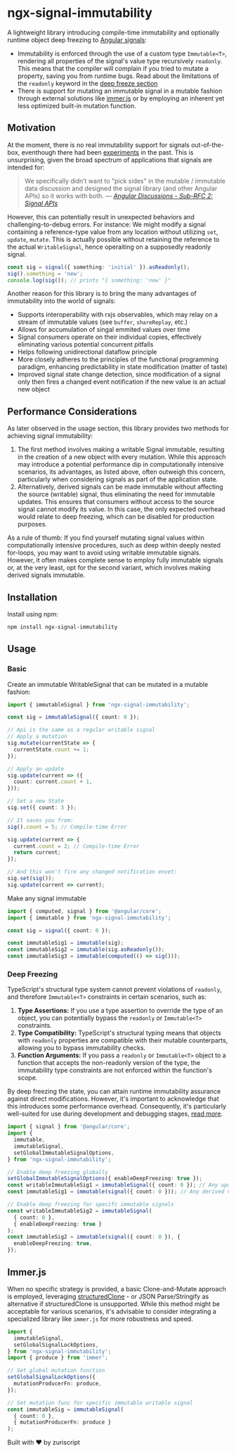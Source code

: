 # ngx-signal-immutability

A lightweight library introducing compile-time immutability and optionally runtime object deep freezing to [Angular signals](https://angular.io/guide/signals):

- Immutability is enforced through the use of a custom type `Immutable<T>`, rendering all properties of the signal's value type recursively `readonly`. This means that the compiler will complain if you tried to mutate a property, saving you from runtime bugs. Read about the limitations of the `readonly` keyword in the [deep freeze section](#deep-freezing)
- There is support for mutating an immutable signal in a mutable fashion through external solutions like [immer.js](https://immerjs.github.io/immer/) or by employing an inherent yet less optimized built-in mutation function.

## Motivation

At the moment, there is no real immutability support for signals out-of-the-box, eventhough there had been [experiments](https://github.com/angular/angular/pull/49644) in the past. This is unsurprising, given the broad spectrum of applications that signals are intended for:

> We specifically didn’t want to "pick sides" in the mutable / immutable
> data discussion and designed the signal library (and other Angular APIs)
> so it works with both.
> &mdash; <cite>[Angular Discussions - Sub-RFC 2: Signal APIs](https://github.com/angular/angular/discussions/49683)</cite>

However, this can potentially result in unexpected behaviors and challenging-to-debug errors. For instance:
We might modify a signal containing a reference-type value from any location without utilizing `set`, `update`, `mutate`. This is actually possible without retaining the reference to the actual `WritableSignal`, hence operaiting on a supposedly readonly signal.

```typescript
const sig = signal({ something: 'initial' }).asReadonly();
sig().something = 'new';
console.log(sig()); // prints "{ something: 'new' }"
```

Another reason for this library is to bring the many advantages of immutability into the world of signals:

- Supports interoperability with rxjs observables, which may relay on a stream of immutable values (see `buffer`, `shareReplay`, etc.)
- Allows for accumulation of singal emmited values over time
- Signal consumers operate on their individual copies, effectively eliminating various potential concurrent pitfalls
- Helps following unidirectional dataflow principle
- More closely adheres to the principles of the functional programming paradigm, enhancing predictability in state modification (matter of taste)
- Improved signal state change detection, since modification of a signal only then fires a changed event notification if the new value is an actual new object

## Performance Considerations

As later observed in the usage section, this library provides two methods for achieving signal immutability:

1. The first method involves making a writable Signal immutable, resulting in the creation of a new object with every mutation. While this approach may introduce a potential performance dip in computationally intensive scenarios, its advantages, as listed above, often outweigh this concern, particularly when considering signals as part of the application state.
2. Alternatively, derived signals can be made immutable without affecting the source (writable) signal, thus eliminating the need for immutable updates. This ensures that consumers without access to the source signal cannot modify its value. In this case, the only expected overhead would relate to deep freezing, which can be disabled for production purposes.

As a rule of thumb: If you find yourself mutating signal values within computationally intensive procedures, such as deep within deeply nested for-loops, you may want to avoid using writable immutable signals. However, it often makes complete sense to employ fully immutable signals or, at the very least, opt for the second variant, which involves making derived signals immutable.

## Installation

Install using npm:

```bash
npm install ngx-signal-immutability
```

## Usage

### Basic

Create an immutable WritableSignal that can be mutated in a mutable fashion:

```typescript
import { immutableSignal } from 'ngx-signal-immutability';

const sig = immutableSignal({ count: 0 });

// Api is the same as a regular writable signal
// Apply a mutation
sig.mutate(currentState => {
  currentState.count += 1;
});

// Apply an update
sig.update(current => ({
  count: current.count + 1,
}));

// Set a new State
sig.set({ count: 3 });

// It saves you from:
sig().count = 5; // Compile-time Error

sig.update(current => {
  current.count = 2; // Compile-time Error
  return current;
});

// And this won't fire any changed notification envet:
sig.set(sig());
sig.update(current => current);
```

Make any signal immutable

```typescript
import { computed, signal } from '@angular/core';
import { immutable } from 'ngx-signal-immutability';

const sig = signal({ count: 0 });

const immutableSig1 = immutable(sig);
const immutableSig2 = immutable(sig.asReadonly());
const immutableSig3 = immutable(computed(() => sig()));
```

### Deep Freezing

TypeScript's structural type system cannot prevent violations of `readonly`, and therefore `Immutable<T>` constraints in certain scenarios, such as:

1. **Type Assertions:** If you use a type assertion to override the type of an object, you can potentially bypass the `readonly` or `Immutable<T>` constraints.
2. **Type Compatibility:** TypeScript's structural typing means that objects with `readonly` properties are compatible with their mutable counterparts, allowing you to bypass immutability checks.
3. **Function Arguments:** If you pass a `readonly` or `Immutable<T>` object to a function that accepts the non-readonly version of the type, the immutability type constraints are not enforced within the function's scope.

By deep freezing the state, you can attain runtime immutability assurance against direct modifications. However, it's important to acknowledge that this introduces some performance overhead. Consequently, it's particularly well-suited for use during development and debugging stages, [read more](https://developer.mozilla.org/en-US/docs/Web/JavaScript/Reference/Global_Objects/Object/freeze).

```typescript
import { signal } from '@angular/core';
import {
  immutable,
  immutableSignal,
  setGlobalImmutableSignalOptions,
} from 'ngx-signal-immutability';

// Enable deep freezing globally
setGlobalImmutableSignalOptions({ enableDeepFreezing: true });
const writableImmutableSig1 = immutableSignal({ count: 0 }); // Any update of the value is automatically freezed
const immutableSig1 = immutable(signal({ count: 0 })); // Any derived value is automatically freezed

// Enable deep freezing for specifc immutable signals
const writableImmutableSig2 = immutableSignal(
  { count: 0 },
  { enableDeepFreezing: true }
);
const immutableSig2 = immutable(signal({ count: 0 }), {
  enableDeepFreezing: true,
});
```

## Immer.js

When no specific strategy is provided, a basic Clone-and-Mutate approach is employed, leveraging [structuredClone](https://developer.mozilla.org/en-US/docs/Web/API/structuredClone) - or JSON Parse/Stringify as alternative if structuredClone is unsupported. While this method might be acceptable for various scenarios, it's advisable to consider integrating a specialized library like `immer.js` for more robustness and speed.

```typescript
import {
  immutableSignal,
  setGlobalSignalLockOptions,
} from 'ngx-signal-immutability';
import { produce } from 'immer';

// Set global mutation function
setGlobalSignalLockOptions({
  mutationProducerFn: produce,
});

// Set mutation func for specific immutable writable signal
const immutableSig = immutableSignal(
  { count: 0 },
  { mutationProducerFn: produce }
);
```

Built with ❤️ by zuriscript
